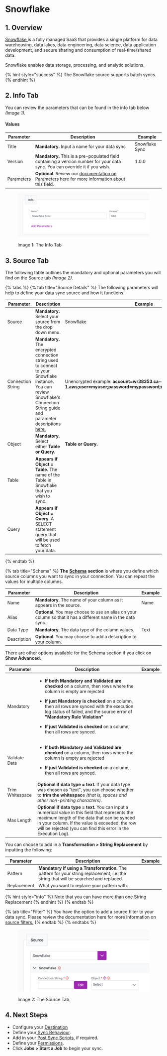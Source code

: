 # Snowflake

## 1. Overview

[Snowflake ](https://www.snowflake.com/en/)is a fully managed SaaS that provides a single platform for data warehousing, data lakes, data engineering, data science, data application development, and secure sharing and consumption of real-time/shared data.

Snowflake enables data storage, processing, and analytic solutions.

{% hint style="success" %}
The Snowflake source supports batch syncs.
{% endhint %}

## 2. Info Tab

You can review the parameters that can be found in the info tab below _(Image 1)._

#### Values

| Parameter  | Description                                                                                                                                                   | Example        |
| ---------- | ------------------------------------------------------------------------------------------------------------------------------------------------------------- | -------------- |
| Title      | **Mandatory.** Input a name for your data sync                                                                                                                | Snowflake Sync |
| Version    | **Mandatory.** This is a pre-populated field containing a version number for your data sync. You can override it if you wish.                                 | 1.0.0          |
| Parameters | **Optional.** Review our [documentation on Parameters here](../../building-data-syncs/advanced-settings/parameters.md) for more information about this field. |                |

<figure><img src="../../../.gitbook/assets/image (581).png" alt=""><figcaption><p>Image 1: The Info Tab</p></figcaption></figure>

## 3. Source Tab

The following table outlines the mandatory and optional parameters you will find on the Source tab _(Image 2)._

{% tabs %}
{% tab title="Source Details" %}
The following parameters will help to define your data sync source and how it functions.

<table><thead><tr><th>Parameter</th><th width="289.66666666666663">Description</th><th>Example</th></tr></thead><tbody><tr><td>Source</td><td><strong>Mandatory.</strong> Select your source from the drop down menu.</td><td>Snowflake</td></tr><tr><td>Connection String</td><td><strong>Mandatory.</strong> The encrypted connection string used to connect to your Snowflake instance. You can review Snowflake's Connection String guide and parameter descriptions <a href="https://github.com/snowflakedb/snowflake-connector-net#create-a-connection">here.</a></td><td>Unencrypted example: <strong>account=wr38353.ca-central-1.aws;user=myuser;password=mypassword;db=CINCHY;schema=PUBLIC</strong></td></tr><tr><td>Object</td><td><strong>Mandatory.</strong> Select either <strong>Table or Query.</strong></td><td><strong>Table or Query.</strong></td></tr><tr><td>Table</td><td><strong>Appears if Object = Table.</strong> The name of the Table in Snowflake that you wish to sync.</td><td></td></tr><tr><td>Query</td><td><strong>Appears if Object = Query.</strong> A SELECT statement query that will be used to fetch your data.</td><td></td></tr></tbody></table>
{% endtab %}

{% tab title="Schema" %}
**The** [**Schema**](../../building-data-syncs/columns-and-mappings/#2.-schema-columns) **section** is where you define which source columns you want to sync in your connection. You can repeat the values for multiple columns.

| Parameter   | Description                                                                                                   | Example |
| ----------- | ------------------------------------------------------------------------------------------------------------- | ------- |
| Name        | **Mandatory.** The name of your column as it appears in the source.                                           | Name    |
| Alias       | **Optional.** You may choose to use an alias on your column so that it has a different name in the data sync. |         |
| Data Type   | **Mandatory.** The data type of the column values.                                                            | Text    |
| Description | **Optional.** You may choose to add a description to your column.                                             |         |



There are other options available for the Schema section if you click on **Show Advanced.**

| Parameter       | Description                                                                                                                                                                                                                                                                                                                                                                                                                                                                           | Example |
| --------------- | ------------------------------------------------------------------------------------------------------------------------------------------------------------------------------------------------------------------------------------------------------------------------------------------------------------------------------------------------------------------------------------------------------------------------------------------------------------------------------------- | ------- |
| Mandatory       | <ul><li><strong>If both Mandatory and Validated</strong> <strong>are checked</strong> on a column, then rows where the column is empty are rejected</li></ul><ul><li><strong>If just Mandatory is checked</strong> on a column, then all rows are synced with the execution log status of failed, and the source error of <strong>"Mandatory Rule Violation"</strong></li></ul><ul><li><strong>If just Validated is checked</strong> on a column, then all rows are synced.</li></ul> |         |
| Validate Data   | <ul><li><strong>If both Mandatory and Validated</strong> <strong>are checked</strong> on a column, then rows where the column is empty are rejected</li></ul><ul><li><strong>If just Validated is checked</strong> on a column, then all rows are synced.</li></ul>                                                                                                                                                                                                                   |         |
| Trim Whitespace | **Optional if data type = text.**  If your data type was chosen as "text", you can choose whether to **trim the whitespac**e _(that is, spaces and other non-printing characters)._                                                                                                                                                                                                                                                                                                   |         |
| Max Length      | **Optional if data type = text.** You can input a numerical value in this field that represents the maximum length of the data that can be synced in your column. If the value is exceeded, the row will be rejected (you can find this error in the Execution Log).                                                                                                                                                                                                                  |         |

You can choose to add in a **Transformation > String Replacement** by inputting the following:

| Parameter   | Description                                                                                                                           | Example |
| ----------- | ------------------------------------------------------------------------------------------------------------------------------------- | ------- |
| Pattern     | **Mandatory if using a Transformation.** The pattern for your string replacement, i.e. the string that will be searched and replaced. |         |
| Replacement | What you want to replace your pattern with.                                                                                           |         |

{% hint style="info" %}
Note that you can have more than one String Replacement
{% endhint %}
{% endtab %}

{% tab title="Filter" %}
You have the option to add a source filter to your data sync. Please review the documentation here for more information on [source filters.](../../building-data-syncs/advanced-settings/filters.md)
{% endtab %}
{% endtabs %}

<figure><img src="../../../.gitbook/assets/image (322).png" alt=""><figcaption><p>Image 2: The Source Tab</p></figcaption></figure>

## 4. Next Steps

* Configure your [Destination](../../supported-data-sync-destinations/)
* Define your[ Sync Behaviour](../../building-data-syncs/sync-behaviour.md).
* Add in your [Post Sync Scripts](../../building-data-syncs/advanced-settings/post-sync-scripts.md), if required.
* Define your [Permissions](../../building-data-syncs/#2.-create-a-data-sync-configuration).
* Click **Jobs > Start a Job** to begin your sync.
